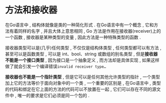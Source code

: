# 方法和接收器

在Go语言中 , 结构体就像是类的一种简化形式 . 在Go语言中有一个概念 , 它和方法有着同样的名字 , 并且大体上意思相同 , Go 方法是作用在接收器\(receiver\)上的一个函数 , 接收器是某种类型的变量 , 因此方法是一种特殊类型的函数 . 

接收器类型可以是\(几乎\)任何类型 , 不仅仅是结构体类型 , 任何类型都可以有方法 , 甚至可以是函数类型 , 可以是 int、bool、string 或数组的别名类型 , 但是**接收器不能是一个接口类型** , 因为接口是一个抽象定义 , 而方法却是具体实现 , 如果这样做了就会引发一个编译错误`invalid receiver type…`

**接收器也不能是一个指针类型** , 但是它可以是任何其他允许类型的指针 , 一个类型加上它的方法等价于面向对象中的一个类 , 一个重要的区别是 , 在Go语言中 , 类型的代码和绑定在它上面的方法的代码可以不放置在一起 , 它们可以存在不同的源文件中 , 唯一的要求是它们必须是同一个包的 . 



